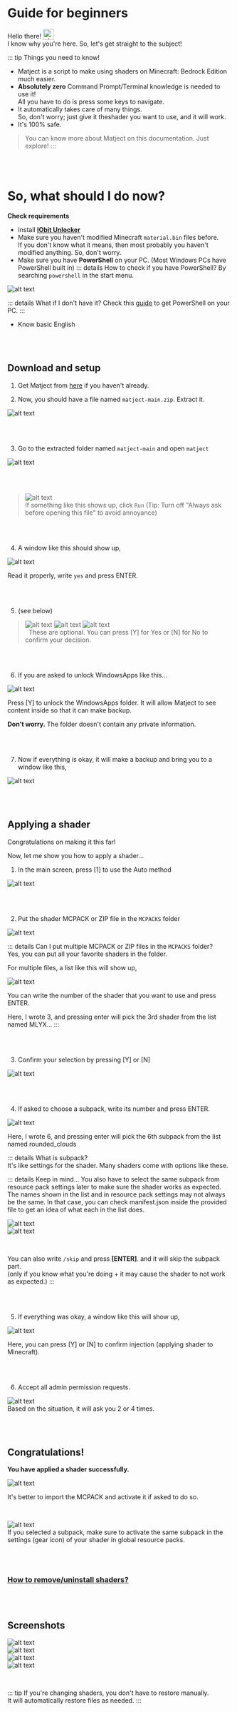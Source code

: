 
# Guide for beginners  

Hello there! <img style="display: inline; vertical-align: text-bottom;" width="24px" alt=":doggysmurk:" src="/stolen_emojis/doggysmurk.png" title="stolen from YSS discord server">  
I know why you're here. So, let's get straight to the subject!  

::: tip Things you need to know!
* Matject is a script to make using shaders on Minecraft: Bedrock Edition much easier.
* **Absolutely zero** Command Prompt/Terminal knowledge is needed to use it!  
All you have to do is press some keys to navigate.  
* It automatically takes care of many things.  
So, don't worry; just give it theshader you want to use, and it will work.
* It's 100% safe.  
> You can know more about Matject on this documentation. Just explore!
:::

<br><br>

# So, what should I do now?
**Check requirements**  
* Install **[IObit Unlocker](https://www.iobit.com/en/iobit-unlocker.php)**
* Make sure you haven't modified Minecraft `material.bin` files before.  
If you don't know what it means, then most probably you haven't modified anything. So, don't worry.
* Make sure you have **PowerShell** on your PC. (Most Windows PCs have PowerShell built in)
::: details How to check if you have PowerShell?
By searching `powershell` in the start menu.  

![alt text](image-43.png)  

::: details What if I don't have it?
Check this [guide](https://www.makeuseof.com/windows-cannot-find-powershell-fix/) to get PowerShell on your PC.
:::
* Know basic English

<br>
<br>

## Download and setup
1. Get Matject from [here](https://github.com/faizul726/matject/archive/refs/heads/main.zip) if you haven't already.  

2. Now, you should have a file named `matject-main.zip`. Extract it.  

![alt text](image-4.png) 

<br><br>

3. Go to the extracted folder named `matject-main` and open `matject`  

![alt text](image-16.png)  

<br><br>

> ![alt text](image-34.png)  
> If something like this shows up, click `Run` (Tip: Turn off "Always ask before opening this file" to avoid annoyance)

<br><br>

4. A window like this should show up,  

![alt text](image-17.png)  

Read it properly, write `yes` and press ENTER.  

<br><br>

5. (see below)

> ![alt text](image-45.png)
> ![alt text](image-49.png)
> ![alt text](image-47.png)  
> &nbsp;
> These are optional. You can press [Y] for Yes or [N] for No to confirm your decision.  

<br><br>

6. If you are asked to unlock WindowsApps like this...  

![alt text](image-50.png)  

Press [Y] to unlock the WindowsApps folder. It will allow Matject to see content inside so that it can make backup.  

**Don't worry.** The folder doesn't contain any private information.  

<br><br>

7. Now if everything is okay, it will make a backup and bring you to a window like this,  

![alt text](image-51.png) 


<br><br>


## Applying a shader  

Congratulations on making it this far!  

Now, let me show you how to apply a shader...  


1. In the main screen, press [1] to use the Auto method  

![alt text](image-52.png)  

<br><br>

2. Put the shader MCPACK or ZIP file in the `MCPACKS` folder  

![alt text](image-53.png)  

::: details Can I put multiple MCPACK or ZIP files in the `MCPACKS` folder?  
Yes, you can put all your favorite shaders in the folder.  

For multiple files, a list like this will show up,  

![alt text](image-55.png)  

You can write the number of the shader that you want to use and press ENTER.  

Here, I wrote 3, and pressing enter will pick the 3rd shader from the list named MLYX...
:::

<br><br>

3. Confirm your selection by pressing [Y] or [N]  

![alt text](image-56.png)  

<br><br>

4. If asked to choose a subpack, write its number and press ENTER.  

![alt text](image-57.png)  

Here, I wrote 6, and pressing enter will pick the 6th subpack from the list named rounded_clouds  

::: details What is subpack?  
It's like settings for the shader. Many shaders come with options like these.  

::: details Keep in mind...
You also have to select the same subpack from resource pack settings later to make sure the shader works as expected.  
The names shown in the list and in resource pack settings may not always be the same. In that case, you can check manifest.json inside the provided file to get an idea of what each in the list does.  

![alt text](image-40.png)  
![alt text](image-41.png)  

&nbsp;

You can also write `/skip` and press **[ENTER]**. and it will skip the subpack part.  
(only if you know what you're doing + it may cause the shader to not work as expected.)
:::

<br><br>

5. If everything was okay, a window like this will show up,  

![alt text](image-58.png)  

Here, you can press [Y] or [N] to confirm injection (applying shader to Minecraft).  

<br><br>

6. Accept all admin permission requests.  

![alt text](image-20.png)  
Based on the situation, it will ask you 2 or 4 times.  

<br><br>  

## Congratulations!  
**You have applied a shader successfully.**  

![alt text](image-21.png)  

It's better to import the MCPACK and activate it if asked to do so.  

<br>

![alt text](image-40.png)  
If you selected a subpack, make sure to activate the same subpack in the settings (gear icon) of your shader in global resource packs.  

<br><br>


### [How to remove/uninstall shaders?](/docs/restoring-to-default)

<br><br>

## Screenshots

![alt text](<Screenshot (92).png>)  
![alt text](image-60.png)  
![alt text](<Screenshot (93).png>)  
![alt text](image-59.png)

<br>

::: tip
If you're changing shaders, you don't have to restore manually.  
It will automatically restore files as needed.
:::  
